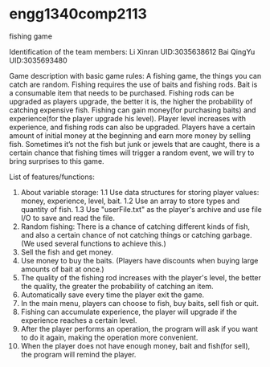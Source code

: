 # engg1340comp2113
fishing game

Identification of the team members:
Li Xinran UID:3035638612
Bai QingYu UID:3035693480
 
Game description with basic game rules:
A fishing game, the things you can catch are random. Fishing requires the use of baits and fishing rods. Bait is a consumable item that needs to be purchased. Fishing rods can be upgraded as players upgrade, the better it is, the higher the probability of catching expensive fish. Fishing can gain money(for purchasing baits) and experience(for the player upgrade his level). Player level increases with experience, and fishing rods can also be upgraded.
Players have a certain amount of initial money at the beginning and earn more money by selling fish.
Sometimes it’s not the fish but junk or jewels that are caught, there is a certain chance that fishing times will trigger a random event, we will try to bring surprises to this game.

List of features/functions:
1. About variable storage:
 1.1 Use data structures for storing player values:  money, experience, level, bait. 
 1.2 Use an array to store types and quantity of fish.
 1.3 Use "userFile.txt" as the player's archive and use file I/O to save and read the file.
2. Random fishing: There is a chance of catching different kinds of fish, and also a certain chance of not catching things or catching garbage. (We used several functions to achieve this.)
3. Sell the fish and get money.
4. Use money to buy the baits. (Players have discounts when buying large amounts of bait at once.)
5. The quality of the fishing rod increases with the player's level, the better the quality, the greater the probability of catching an item.
6. Automatically save every time the player exit the game.
7. In the main menu, players can choose to fish, buy baits, sell fish or quit.
8. Fishing can accumulate experience, the player will upgrade if the experience reaches a certain level.
9. After the player performs an operation, the program will ask if you want to do it again, making the operation more convenient.
10. When the player does not have enough money, bait and fish(for sell), the program will remind the player.
